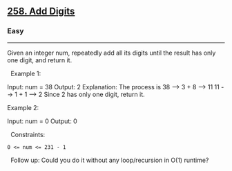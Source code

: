 <h2><a href="https://leetcode.com/problems/add-digits/">258. Add Digits</a></h2><h3>Easy</h3><hr>Given an integer num, repeatedly add all its digits until the result has only one digit, and return it.

 
Example 1:

Input: num = 38
Output: 2
Explanation: The process is
38 --> 3 + 8 --> 11
11 --> 1 + 1 --> 2 
Since 2 has only one digit, return it.


Example 2:

Input: num = 0
Output: 0


 
Constraints:


	0 <= num <= 231 - 1


 
Follow up: Could you do it without any loop/recursion in O(1) runtime?
